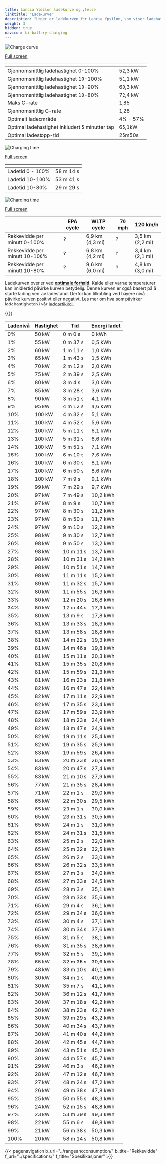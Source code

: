 ```yaml
---
title: Lancia Ypsilon ladekurve og ytelse
linktitle: "Ladekurve"
description: "Under er ladekurven for Lancia Ypsilon, som viser ladehastigheten ved ulike batterinivåer. I tillegg gir grafer for rekkevidde og tid omfattende detaljer om ladeytelsen."
weight: 3
hidden: true
navicon: bi-battery-charging
---
```

<!-- markdownlint-disable MD033 -->
<!-- markdownlint-disable MD010 -->
<img src="/images/nb-NO/models/lancia/ypsilon/ypsilon/chargingcurve.svg" alt="Charge curve" class="img-fluid">

[Full screen](/images/nb-NO/models/lancia/ypsilon/ypsilon/chargingcurve.svg)


<div class="table-responsive">
<table class="table table-striped border">
	<thead>
		<tr>
			<th>
			</th>
			<th>
			</th>
		</tr>
	</thead>
	<tbody>
		<tr>
			<td>
				Gjennomsnittlig ladehastighet 0-100%
			</td>
			<td>
				52,3 kW
			</td>
		</tr>
		<tr>
			<td>
				Gjennomsnittlig ladehastighet 10-100%
			</td>
			<td>
				51,1 kW
			</td>
		</tr>
		<tr>
			<td>
				Gjennomsnittlig ladehastighet 10-90%
			</td>
			<td>
				60,3 kW
			</td>
		</tr>
		<tr>
			<td>
				Gjennomsnittlig ladehastighet 10-80%
			</td>
			<td>
				72,4 kW
			</td>
		</tr>
		<tr>
			<td>
				Maks C-rate
			</td>
			<td>
				1,85
			</td>
		</tr>
		<tr>
			<td>
				Gjennomsnittlig C-rate
			</td>
			<td>
				1,28
			</td>
		</tr>
		<tr>
			<td>
				Optimalt ladeområde
			</td>
			<td>
				4% - 57%
			</td>
		</tr>
		<tr>
			<td>
				Optimal ladehastighet inkludert 5 minutter tap
			</td>
			<td>
				65,1kW
			</td>
		</tr>
		<tr>
			<td>
				Optimal ladestopp-tid
			</td>
			<td>
				25m50s
			</td>
		</tr>
	</tbody>
</table>
</div>
<img src="/images/nb-NO/models/lancia/ypsilon/ypsilon/chargingtime.svg" alt="Charging time" class="img-fluid">

[Full screen](/images/nb-NO/models/lancia/ypsilon/ypsilon/chargingtime.svg)
<div class="table-responsive">
<table class="table table-striped border">
	<thead>
		<tr>
			<th>
			</th>
			<th>
			</th>
		</tr>
	</thead>
	<tbody>
		<tr>
			<td>
				Ladetid 0 - 100%
			</td>
			<td>
				 58 m 14 s
			</td>
		</tr>
		<tr>
			<td>
				Ladetid 10-100%
			</td>
			<td>
				 53 m 41 s
			</td>
		</tr>
		<tr>
			<td>
				Ladetid 10-80%
			</td>
			<td>
				 29 m 29 s
			</td>
		</tr>
	</tbody>
</table>
</div>
<img src="/images/nb-NO/models/lancia/ypsilon/ypsilon/chargerangespeed.svg" alt="Charging time" class="img-fluid">

[Full screen](/images/nb-NO/models/lancia/ypsilon/ypsilon/chargerangespeed.svg)
<div class="table-responsive">
<table class="table table-striped border">
	<thead>
		<tr>
			<th>
			</th>
			<th>
				EPA cycle
			</th>
			<th>
				WLTP cycle
			</th>
			<th>
				70 mph
			</th>
			<th>
				120 km/h
			</th>
		</tr>
	</thead>
	<tbody>
		<tr>
			<td>
				Rekkevidde per minutt 0-100%
			</td>
			<td>
				?
			</td>
			<td>
				6,9 km (4,3 mi)
			</td>
			<td>
				?
			</td>
			<td>
				3,5 km (2,2 mi)
			</td>
		</tr>
		<tr>
			<td>
				Rekkevidde per minutt 10-100%
			</td>
			<td>
				?
			</td>
			<td>
				6,8 km (4,2 mi)
			</td>
			<td>
				?
			</td>
			<td>
				3,4 km (2,1 mi)
			</td>
		</tr>
		<tr>
			<td>
				Rekkevidde per minutt 10-80%
			</td>
			<td>
				?
			</td>
			<td>
				9,6 km (6,0 mi)
			</td>
			<td>
				?
			</td>
			<td>
				4,8 km (3,0 mi)
			</td>
		</tr>
	</tbody>
</table>
</div>


Ladekurven over er ved **[optimale forhold](../../../../../technology/battery/charging/#temperature)**. Kalde eller varme temperaturer kan imidlertid påvirke kurven betydelig. Denne kurven er også basert på å starte lading ved lav ladestand. Derfor kan tilkobling ved høyere nivå påvirke kurven positivt eller negativt. Les mer om hva som påvirker ladehastigheten i vår [ladeartikkel.](../../../../../technology/battery/charging/)


{{<evkxdisplayaddarticle />}}
<div class="table-responsive">
<table class="table table-striped border">
	<thead>
		<tr>
			<th>
				Ladenivå
			</th>
			<th>
				Hastighet
			</th>
			<th>
				Tid
			</th>
			<th>
				Energi ladet
			</th>
		</tr>
	</thead>
	<tbody>
		<tr>
			<td>
				0%
			</td>
			<td>
				50 kW
			</td>
			<td>
				 0 m 0 s
			</td>
			<td>
				0 kWh
			</td>
		</tr>
		<tr>
			<td>
				1%
			</td>
			<td>
				55 kW
			</td>
			<td>
				 0 m 37 s
			</td>
			<td>
				0,5 kWh
			</td>
		</tr>
		<tr>
			<td>
				2%
			</td>
			<td>
				60 kW
			</td>
			<td>
				 1 m 11 s
			</td>
			<td>
				1,0 kWh
			</td>
		</tr>
		<tr>
			<td>
				3%
			</td>
			<td>
				65 kW
			</td>
			<td>
				 1 m 43 s
			</td>
			<td>
				1,5 kWh
			</td>
		</tr>
		<tr>
			<td>
				4%
			</td>
			<td>
				70 kW
			</td>
			<td>
				 2 m 12 s
			</td>
			<td>
				2,0 kWh
			</td>
		</tr>
		<tr>
			<td>
				5%
			</td>
			<td>
				75 kW
			</td>
			<td>
				 2 m 39 s
			</td>
			<td>
				2,5 kWh
			</td>
		</tr>
		<tr>
			<td>
				6%
			</td>
			<td>
				80 kW
			</td>
			<td>
				 3 m 4 s
			</td>
			<td>
				3,0 kWh
			</td>
		</tr>
		<tr>
			<td>
				7%
			</td>
			<td>
				85 kW
			</td>
			<td>
				 3 m 28 s
			</td>
			<td>
				3,6 kWh
			</td>
		</tr>
		<tr>
			<td>
				8%
			</td>
			<td>
				90 kW
			</td>
			<td>
				 3 m 51 s
			</td>
			<td>
				4,1 kWh
			</td>
		</tr>
		<tr>
			<td>
				9%
			</td>
			<td>
				95 kW
			</td>
			<td>
				 4 m 12 s
			</td>
			<td>
				4,6 kWh
			</td>
		</tr>
		<tr>
			<td>
				10%
			</td>
			<td>
				100 kW
			</td>
			<td>
				 4 m 32 s
			</td>
			<td>
				5,1 kWh
			</td>
		</tr>
		<tr>
			<td>
				11%
			</td>
			<td>
				100 kW
			</td>
			<td>
				 4 m 52 s
			</td>
			<td>
				5,6 kWh
			</td>
		</tr>
		<tr>
			<td>
				12%
			</td>
			<td>
				100 kW
			</td>
			<td>
				 5 m 11 s
			</td>
			<td>
				6,1 kWh
			</td>
		</tr>
		<tr>
			<td>
				13%
			</td>
			<td>
				100 kW
			</td>
			<td>
				 5 m 31 s
			</td>
			<td>
				6,6 kWh
			</td>
		</tr>
		<tr>
			<td>
				14%
			</td>
			<td>
				100 kW
			</td>
			<td>
				 5 m 51 s
			</td>
			<td>
				7,1 kWh
			</td>
		</tr>
		<tr>
			<td>
				15%
			</td>
			<td>
				100 kW
			</td>
			<td>
				 6 m 10 s
			</td>
			<td>
				7,6 kWh
			</td>
		</tr>
		<tr>
			<td>
				16%
			</td>
			<td>
				100 kW
			</td>
			<td>
				 6 m 30 s
			</td>
			<td>
				8,1 kWh
			</td>
		</tr>
		<tr>
			<td>
				17%
			</td>
			<td>
				100 kW
			</td>
			<td>
				 6 m 50 s
			</td>
			<td>
				8,6 kWh
			</td>
		</tr>
		<tr>
			<td>
				18%
			</td>
			<td>
				100 kW
			</td>
			<td>
				 7 m 9 s
			</td>
			<td>
				9,1 kWh
			</td>
		</tr>
		<tr>
			<td>
				19%
			</td>
			<td>
				99 kW
			</td>
			<td>
				 7 m 29 s
			</td>
			<td>
				9,7 kWh
			</td>
		</tr>
		<tr>
			<td>
				20%
			</td>
			<td>
				97 kW
			</td>
			<td>
				 7 m 49 s
			</td>
			<td>
				10,2 kWh
			</td>
		</tr>
		<tr>
			<td>
				21%
			</td>
			<td>
				97 kW
			</td>
			<td>
				 8 m 9 s
			</td>
			<td>
				10,7 kWh
			</td>
		</tr>
		<tr>
			<td>
				22%
			</td>
			<td>
				97 kW
			</td>
			<td>
				 8 m 30 s
			</td>
			<td>
				11,2 kWh
			</td>
		</tr>
		<tr>
			<td>
				23%
			</td>
			<td>
				97 kW
			</td>
			<td>
				 8 m 50 s
			</td>
			<td>
				11,7 kWh
			</td>
		</tr>
		<tr>
			<td>
				24%
			</td>
			<td>
				97 kW
			</td>
			<td>
				 9 m 10 s
			</td>
			<td>
				12,2 kWh
			</td>
		</tr>
		<tr>
			<td>
				25%
			</td>
			<td>
				98 kW
			</td>
			<td>
				 9 m 30 s
			</td>
			<td>
				12,7 kWh
			</td>
		</tr>
		<tr>
			<td>
				26%
			</td>
			<td>
				98 kW
			</td>
			<td>
				 9 m 50 s
			</td>
			<td>
				13,2 kWh
			</td>
		</tr>
		<tr>
			<td>
				27%
			</td>
			<td>
				98 kW
			</td>
			<td>
				 10 m 11 s
			</td>
			<td>
				13,7 kWh
			</td>
		</tr>
		<tr>
			<td>
				28%
			</td>
			<td>
				98 kW
			</td>
			<td>
				 10 m 31 s
			</td>
			<td>
				14,2 kWh
			</td>
		</tr>
		<tr>
			<td>
				29%
			</td>
			<td>
				98 kW
			</td>
			<td>
				 10 m 51 s
			</td>
			<td>
				14,7 kWh
			</td>
		</tr>
		<tr>
			<td>
				30%
			</td>
			<td>
				98 kW
			</td>
			<td>
				 11 m 11 s
			</td>
			<td>
				15,2 kWh
			</td>
		</tr>
		<tr>
			<td>
				31%
			</td>
			<td>
				89 kW
			</td>
			<td>
				 11 m 32 s
			</td>
			<td>
				15,7 kWh
			</td>
		</tr>
		<tr>
			<td>
				32%
			</td>
			<td>
				80 kW
			</td>
			<td>
				 11 m 55 s
			</td>
			<td>
				16,3 kWh
			</td>
		</tr>
		<tr>
			<td>
				33%
			</td>
			<td>
				80 kW
			</td>
			<td>
				 12 m 20 s
			</td>
			<td>
				16,8 kWh
			</td>
		</tr>
		<tr>
			<td>
				34%
			</td>
			<td>
				80 kW
			</td>
			<td>
				 12 m 44 s
			</td>
			<td>
				17,3 kWh
			</td>
		</tr>
		<tr>
			<td>
				35%
			</td>
			<td>
				80 kW
			</td>
			<td>
				 13 m 9 s
			</td>
			<td>
				17,8 kWh
			</td>
		</tr>
		<tr>
			<td>
				36%
			</td>
			<td>
				81 kW
			</td>
			<td>
				 13 m 33 s
			</td>
			<td>
				18,3 kWh
			</td>
		</tr>
		<tr>
			<td>
				37%
			</td>
			<td>
				81 kW
			</td>
			<td>
				 13 m 58 s
			</td>
			<td>
				18,8 kWh
			</td>
		</tr>
		<tr>
			<td>
				38%
			</td>
			<td>
				81 kW
			</td>
			<td>
				 14 m 22 s
			</td>
			<td>
				19,3 kWh
			</td>
		</tr>
		<tr>
			<td>
				39%
			</td>
			<td>
				81 kW
			</td>
			<td>
				 14 m 46 s
			</td>
			<td>
				19,8 kWh
			</td>
		</tr>
		<tr>
			<td>
				40%
			</td>
			<td>
				81 kW
			</td>
			<td>
				 15 m 11 s
			</td>
			<td>
				20,3 kWh
			</td>
		</tr>
		<tr>
			<td>
				41%
			</td>
			<td>
				81 kW
			</td>
			<td>
				 15 m 35 s
			</td>
			<td>
				20,8 kWh
			</td>
		</tr>
		<tr>
			<td>
				42%
			</td>
			<td>
				81 kW
			</td>
			<td>
				 15 m 59 s
			</td>
			<td>
				21,3 kWh
			</td>
		</tr>
		<tr>
			<td>
				43%
			</td>
			<td>
				81 kW
			</td>
			<td>
				 16 m 23 s
			</td>
			<td>
				21,8 kWh
			</td>
		</tr>
		<tr>
			<td>
				44%
			</td>
			<td>
				82 kW
			</td>
			<td>
				 16 m 47 s
			</td>
			<td>
				22,4 kWh
			</td>
		</tr>
		<tr>
			<td>
				45%
			</td>
			<td>
				82 kW
			</td>
			<td>
				 17 m 11 s
			</td>
			<td>
				22,9 kWh
			</td>
		</tr>
		<tr>
			<td>
				46%
			</td>
			<td>
				82 kW
			</td>
			<td>
				 17 m 35 s
			</td>
			<td>
				23,4 kWh
			</td>
		</tr>
		<tr>
			<td>
				47%
			</td>
			<td>
				82 kW
			</td>
			<td>
				 17 m 59 s
			</td>
			<td>
				23,9 kWh
			</td>
		</tr>
		<tr>
			<td>
				48%
			</td>
			<td>
				82 kW
			</td>
			<td>
				 18 m 23 s
			</td>
			<td>
				24,4 kWh
			</td>
		</tr>
		<tr>
			<td>
				49%
			</td>
			<td>
				82 kW
			</td>
			<td>
				 18 m 47 s
			</td>
			<td>
				24,9 kWh
			</td>
		</tr>
		<tr>
			<td>
				50%
			</td>
			<td>
				82 kW
			</td>
			<td>
				 19 m 11 s
			</td>
			<td>
				25,4 kWh
			</td>
		</tr>
		<tr>
			<td>
				51%
			</td>
			<td>
				82 kW
			</td>
			<td>
				 19 m 35 s
			</td>
			<td>
				25,9 kWh
			</td>
		</tr>
		<tr>
			<td>
				52%
			</td>
			<td>
				83 kW
			</td>
			<td>
				 19 m 59 s
			</td>
			<td>
				26,4 kWh
			</td>
		</tr>
		<tr>
			<td>
				53%
			</td>
			<td>
				83 kW
			</td>
			<td>
				 20 m 23 s
			</td>
			<td>
				26,9 kWh
			</td>
		</tr>
		<tr>
			<td>
				54%
			</td>
			<td>
				83 kW
			</td>
			<td>
				 20 m 47 s
			</td>
			<td>
				27,4 kWh
			</td>
		</tr>
		<tr>
			<td>
				55%
			</td>
			<td>
				83 kW
			</td>
			<td>
				 21 m 10 s
			</td>
			<td>
				27,9 kWh
			</td>
		</tr>
		<tr>
			<td>
				56%
			</td>
			<td>
				77 kW
			</td>
			<td>
				 21 m 35 s
			</td>
			<td>
				28,4 kWh
			</td>
		</tr>
		<tr>
			<td>
				57%
			</td>
			<td>
				71 kW
			</td>
			<td>
				 22 m 1 s
			</td>
			<td>
				29,0 kWh
			</td>
		</tr>
		<tr>
			<td>
				58%
			</td>
			<td>
				65 kW
			</td>
			<td>
				 22 m 30 s
			</td>
			<td>
				29,5 kWh
			</td>
		</tr>
		<tr>
			<td>
				59%
			</td>
			<td>
				65 kW
			</td>
			<td>
				 23 m 1 s
			</td>
			<td>
				30,0 kWh
			</td>
		</tr>
		<tr>
			<td>
				60%
			</td>
			<td>
				65 kW
			</td>
			<td>
				 23 m 31 s
			</td>
			<td>
				30,5 kWh
			</td>
		</tr>
		<tr>
			<td>
				61%
			</td>
			<td>
				65 kW
			</td>
			<td>
				 24 m 1 s
			</td>
			<td>
				31,0 kWh
			</td>
		</tr>
		<tr>
			<td>
				62%
			</td>
			<td>
				65 kW
			</td>
			<td>
				 24 m 31 s
			</td>
			<td>
				31,5 kWh
			</td>
		</tr>
		<tr>
			<td>
				63%
			</td>
			<td>
				65 kW
			</td>
			<td>
				 25 m 2 s
			</td>
			<td>
				32,0 kWh
			</td>
		</tr>
		<tr>
			<td>
				64%
			</td>
			<td>
				65 kW
			</td>
			<td>
				 25 m 32 s
			</td>
			<td>
				32,5 kWh
			</td>
		</tr>
		<tr>
			<td>
				65%
			</td>
			<td>
				65 kW
			</td>
			<td>
				 26 m 2 s
			</td>
			<td>
				33,0 kWh
			</td>
		</tr>
		<tr>
			<td>
				66%
			</td>
			<td>
				65 kW
			</td>
			<td>
				 26 m 32 s
			</td>
			<td>
				33,5 kWh
			</td>
		</tr>
		<tr>
			<td>
				67%
			</td>
			<td>
				65 kW
			</td>
			<td>
				 27 m 3 s
			</td>
			<td>
				34,0 kWh
			</td>
		</tr>
		<tr>
			<td>
				68%
			</td>
			<td>
				65 kW
			</td>
			<td>
				 27 m 33 s
			</td>
			<td>
				34,5 kWh
			</td>
		</tr>
		<tr>
			<td>
				69%
			</td>
			<td>
				65 kW
			</td>
			<td>
				 28 m 3 s
			</td>
			<td>
				35,1 kWh
			</td>
		</tr>
		<tr>
			<td>
				70%
			</td>
			<td>
				65 kW
			</td>
			<td>
				 28 m 33 s
			</td>
			<td>
				35,6 kWh
			</td>
		</tr>
		<tr>
			<td>
				71%
			</td>
			<td>
				65 kW
			</td>
			<td>
				 29 m 4 s
			</td>
			<td>
				36,1 kWh
			</td>
		</tr>
		<tr>
			<td>
				72%
			</td>
			<td>
				65 kW
			</td>
			<td>
				 29 m 34 s
			</td>
			<td>
				36,6 kWh
			</td>
		</tr>
		<tr>
			<td>
				73%
			</td>
			<td>
				65 kW
			</td>
			<td>
				 30 m 4 s
			</td>
			<td>
				37,1 kWh
			</td>
		</tr>
		<tr>
			<td>
				74%
			</td>
			<td>
				65 kW
			</td>
			<td>
				 30 m 34 s
			</td>
			<td>
				37,6 kWh
			</td>
		</tr>
		<tr>
			<td>
				75%
			</td>
			<td>
				65 kW
			</td>
			<td>
				 31 m 5 s
			</td>
			<td>
				38,1 kWh
			</td>
		</tr>
		<tr>
			<td>
				76%
			</td>
			<td>
				65 kW
			</td>
			<td>
				 31 m 35 s
			</td>
			<td>
				38,6 kWh
			</td>
		</tr>
		<tr>
			<td>
				77%
			</td>
			<td>
				65 kW
			</td>
			<td>
				 32 m 5 s
			</td>
			<td>
				39,1 kWh
			</td>
		</tr>
		<tr>
			<td>
				78%
			</td>
			<td>
				65 kW
			</td>
			<td>
				 32 m 35 s
			</td>
			<td>
				39,6 kWh
			</td>
		</tr>
		<tr>
			<td>
				79%
			</td>
			<td>
				48 kW
			</td>
			<td>
				 33 m 10 s
			</td>
			<td>
				40,1 kWh
			</td>
		</tr>
		<tr>
			<td>
				80%
			</td>
			<td>
				30 kW
			</td>
			<td>
				 34 m 1 s
			</td>
			<td>
				40,6 kWh
			</td>
		</tr>
		<tr>
			<td>
				81%
			</td>
			<td>
				30 kW
			</td>
			<td>
				 35 m 7 s
			</td>
			<td>
				41,1 kWh
			</td>
		</tr>
		<tr>
			<td>
				82%
			</td>
			<td>
				30 kW
			</td>
			<td>
				 36 m 12 s
			</td>
			<td>
				41,7 kWh
			</td>
		</tr>
		<tr>
			<td>
				83%
			</td>
			<td>
				30 kW
			</td>
			<td>
				 37 m 18 s
			</td>
			<td>
				42,2 kWh
			</td>
		</tr>
		<tr>
			<td>
				84%
			</td>
			<td>
				30 kW
			</td>
			<td>
				 38 m 23 s
			</td>
			<td>
				42,7 kWh
			</td>
		</tr>
		<tr>
			<td>
				85%
			</td>
			<td>
				30 kW
			</td>
			<td>
				 39 m 29 s
			</td>
			<td>
				43,2 kWh
			</td>
		</tr>
		<tr>
			<td>
				86%
			</td>
			<td>
				30 kW
			</td>
			<td>
				 40 m 34 s
			</td>
			<td>
				43,7 kWh
			</td>
		</tr>
		<tr>
			<td>
				87%
			</td>
			<td>
				30 kW
			</td>
			<td>
				 41 m 40 s
			</td>
			<td>
				44,2 kWh
			</td>
		</tr>
		<tr>
			<td>
				88%
			</td>
			<td>
				30 kW
			</td>
			<td>
				 42 m 45 s
			</td>
			<td>
				44,7 kWh
			</td>
		</tr>
		<tr>
			<td>
				89%
			</td>
			<td>
				30 kW
			</td>
			<td>
				 43 m 51 s
			</td>
			<td>
				45,2 kWh
			</td>
		</tr>
		<tr>
			<td>
				90%
			</td>
			<td>
				30 kW
			</td>
			<td>
				 44 m 57 s
			</td>
			<td>
				45,7 kWh
			</td>
		</tr>
		<tr>
			<td>
				91%
			</td>
			<td>
				29 kW
			</td>
			<td>
				 46 m 3 s
			</td>
			<td>
				46,2 kWh
			</td>
		</tr>
		<tr>
			<td>
				92%
			</td>
			<td>
				28 kW
			</td>
			<td>
				 47 m 12 s
			</td>
			<td>
				46,7 kWh
			</td>
		</tr>
		<tr>
			<td>
				93%
			</td>
			<td>
				27 kW
			</td>
			<td>
				 48 m 24 s
			</td>
			<td>
				47,2 kWh
			</td>
		</tr>
		<tr>
			<td>
				94%
			</td>
			<td>
				26 kW
			</td>
			<td>
				 49 m 38 s
			</td>
			<td>
				47,8 kWh
			</td>
		</tr>
		<tr>
			<td>
				95%
			</td>
			<td>
				25 kW
			</td>
			<td>
				 50 m 55 s
			</td>
			<td>
				48,3 kWh
			</td>
		</tr>
		<tr>
			<td>
				96%
			</td>
			<td>
				24 kW
			</td>
			<td>
				 52 m 15 s
			</td>
			<td>
				48,8 kWh
			</td>
		</tr>
		<tr>
			<td>
				97%
			</td>
			<td>
				23 kW
			</td>
			<td>
				 53 m 39 s
			</td>
			<td>
				49,3 kWh
			</td>
		</tr>
		<tr>
			<td>
				98%
			</td>
			<td>
				22 kW
			</td>
			<td>
				 55 m 6 s
			</td>
			<td>
				49,8 kWh
			</td>
		</tr>
		<tr>
			<td>
				99%
			</td>
			<td>
				21 kW
			</td>
			<td>
				 56 m 38 s
			</td>
			<td>
				50,3 kWh
			</td>
		</tr>
		<tr>
			<td>
				100%
			</td>
			<td>
				20 kW
			</td>
			<td>
				 58 m 14 s
			</td>
			<td>
				50,8 kWh
			</td>
		</tr>
	</tbody>
</table>
</div>


{{< pagenavigation b_url="../rangeandconsumption/" b_title="Rekkevidde" f_url="../specifications/" f_title="Spesifikasjoner" >}}
